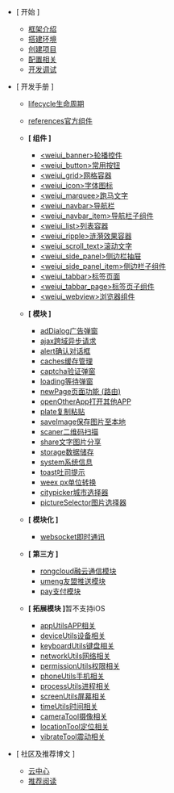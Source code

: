 - [ 开始 ]
    - [框架介绍](start/introduce)
    - [搭建环境](start/env)
    - [创建项目](start/create)
    - [配置相关](start/config)
    - [开发调试](start/debug)
    
- [ 开发手册 ]
    - [<span>lifecycle</span>生命周期](start/lifecycle)
    - [<span>references</span>官方组件](http://weex-project.io/zh/docs/components/a.html#%E7%AE%80%E4%BB%8B)
    - <b>[ 组件 ]</b>
        - [<span>&lt;weiui_banner&gt;</span>轮播控件](component/weiui_banner)
        - [<span>&lt;weiui_button&gt;</span>常用按钮](component/weiui_button)
        - [<span>&lt;weiui_grid&gt;</span>网格容器](component/weiui_grid)
        - [<span>&lt;weiui_icon&gt;</span>字体图标](component/weiui_icon)
        - [<span>&lt;weiui_marquee&gt;</span>跑马文字](component/weiui_marquee)
        - [<span>&lt;weiui_navbar&gt;</span>导航栏](component/weiui_navbar)
        - [<span>&lt;weiui_navbar_item&gt;</span>导航栏子组件](component/weiui_navbar_item)
        - [<span>&lt;weiui_list&gt;</span>列表容器](component/weiui_list)
        - [<span>&lt;weiui_ripple&gt;</span>涟漪效果容器](component/weiui_ripple)
        - [<span>&lt;weiui_scroll_text&gt;</span>滚动文字](component/weiui_scroll_text)
        - [<span>&lt;weiui_side_panel&gt;</span>侧边栏抽屉](component/weiui_side_panel)
        - [<span>&lt;weiui_side_panel_item&gt;</span>侧边栏子组件](component/weiui_side_panel_item)
        - [<span>&lt;weiui_tabbar&gt;</span>标签页面](component/weiui_tabbar)
        - [<span>&lt;weiui_tabbar_page&gt;</span>标签页子组件](component/weiui_tabbar_page)
        - [<span>&lt;weiui_webview&gt;</span>浏览器组件](component/weiui_webview)
        
    - <b>[ 模块 ]</b>
        - [<span>adDialog</span>广告弹窗](module/adDialog)
        - [<span>ajax</span>跨域异步请求](module/ajax)
        - [<span>alert</span>确认对话框](module/alert)
        - [<span>caches</span>缓存管理](module/caches)
        - [<span>captcha</span>验证弹窗](module/captcha)
        - [<span>loading</span>等待弹窗](module/loading)
        - [<span>newPage</span>页面功能 (路由)](module/newPage)
        - [<span>openOtherApp</span>打开其他APP](module/openOtherApp)
        - [<span>plate</span>复制粘贴](module/plate)
        - [<span>saveImage</span>保存图片至本地](module/saveImage)
        - [<span>scaner</span>二维码扫描](module/scaner)
        - [<span>share</span>文字图片分享](module/share)
        - [<span>storage</span>数据储存](module/storage)
        - [<span>system</span>系统信息](module/system)
        - [<span>toast</span>吐司提示](module/toast)
        - [<span>weex px</span>单位转换](module/weexpx)
        - [<span>citypicker</span>城市选择器](module/third/citypicker)
        - [<span>pictureSelector</span>图片选择器](module/third/pictureSelector)

    - <b>[ 模块化 ]</b>
        - [<span>websocket</span>即时通讯](module/plugin/websocket)

    - <b>[ 第三方 ]</b>
        - [<span>rongcloud</span>融云通信模块](module/third/rongcloud)
        - [<span>umeng</span>友盟推送模块](module/third/umeng)
        - [<span>pay</span>支付模块](module/third/pay)
    
    - <b>[ 拓展模块 ]</b><span>暂不支持iOS</span>
        - [<span>appUtils</span>APP相关](module/expand/appUtils)
        - [<span>deviceUtils</span>设备相关](module/expand/deviceUtils)
        - [<span>keyboardUtils</span>键盘相关](module/expand/keyboardUtils)
        - [<span>networkUtils</span>网络相关](module/expand/networkUtils)
        - [<span>permissionUtils</span>权限相关](module/expand/permissionUtils)
        - [<span>phoneUtils</span>手机相关](module/expand/phoneUtils)
        - [<span>processUtils</span>进程相关](module/expand/processUtils)
        - [<span>screenUtils</span>屏幕相关](module/expand/screenUtils)
        - [<span>timeUtils</span>时间相关](module/expand/timeUtils)
        - [<span>cameraTool</span>摄像相关](module/expand/cameraTool)
        - [<span>locationTool</span>定位相关](module/expand/locationTool)
        - [<span>vibrateTool</span>震动相关](module/expand/vibrateTool)
    
- [ 社区及推荐博文 ]	
	- [云中心](https://app.weiui.cc/) 
	- [推荐阅读](recommend)    
    

